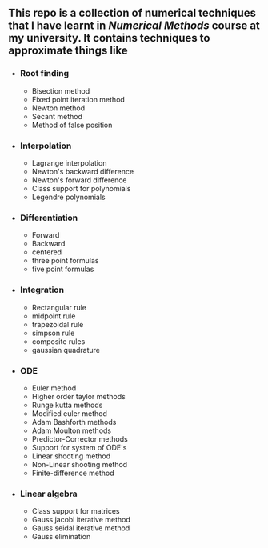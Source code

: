 ## This repo is a collection of numerical techniques that I have learnt in *Numerical Methods* course at my university. It contains techniques to approximate things like

* ### Root finding
    + Bisection method
    + Fixed point iteration method
    + Newton method
    + Secant method
    + Method of false position

* ### Interpolation
    + Lagrange interpolation
    + Newton's backward difference
    + Newton's forward difference
    + Class support for polynomials
    + Legendre polynomials

* ### Differentiation
    + Forward
    + Backward
    + centered
    + three point formulas
    + five point formulas

* ### Integration
    + Rectangular rule
    + midpoint rule
    + trapezoidal rule
    + simpson rule
    + composite rules
    + gaussian quadrature

* ### ODE
    + Euler method
    + Higher order taylor methods
    + Runge kutta methods
    + Modified euler method
    + Adam Bashforth methods
    + Adam Moulton methods
    + Predictor-Corrector methods
    + Support for system of ODE's
    + Linear shooting method
    + Non-Linear shooting method
    + Finite-difference method

* ### Linear algebra
    + Class support for matrices
    + Gauss jacobi iterative method
    + Gauss seidal iterative method
    + Gauss elimination




